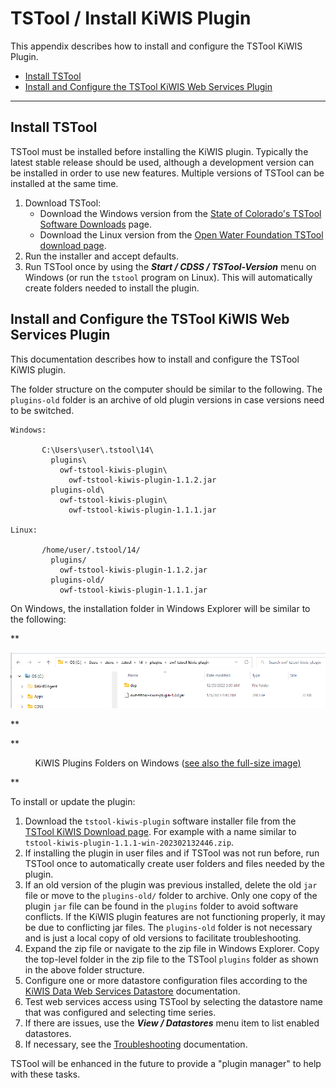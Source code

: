 # TSTool / Install KiWIS Plugin #

This appendix describes how to install and configure the TSTool KiWIS Plugin.

*   [Install TSTool](#install-tstool)
*   [Install and Configure the TSTool KiWIS Web Services Plugin](#install-and-configure-the-tstool-kiwis-web-services-plugin)

-------

## Install TSTool ##

TSTool must be installed before installing the KiWIS plugin.
Typically the latest stable release should be used, although a development version can be installed
in order to use new features.
Multiple versions of TSTool can be installed at the same time.

1.  Download TSTool:
    *   Download the Windows version from the
        [State of Colorado's TSTool Software Downloads](https://opencdss.state.co.us/tstool/) page.
    *   Download the Linux version from the
        [Open Water Foundation TSTool download page](https://software.openwaterfoundation.org/tstool/).
2.  Run the installer and accept defaults.
3.  Run TSTool once by using the ***Start / CDSS / TSTool-Version*** menu on Windows
    (or run the `tstool` program on Linux).
    This will automatically create folders needed to install the plugin.

## Install and Configure the TSTool KiWIS Web Services Plugin ##

This documentation describes how to install and configure the TSTool KiWIS plugin.

The folder structure on the computer should be similar to the following.
The `plugins-old` folder is an archive of old plugin versions in case versions need to be switched.

```
Windows:

       C:\Users\user\.tstool\14\
         plugins\
           owf-tstool-kiwis-plugin\
             owf-tstool-kiwis-plugin-1.1.2.jar
         plugins-old\
           owf-tstool-kiwis-plugin\
             owf-tstool-kiwis-plugin-1.1.1.jar

Linux:

       /home/user/.tstool/14/
         plugins/
           owf-tstool-kiwis-plugin-1.1.2.jar
         plugins-old/
           owf-tstool-kiwis-plugin-1.1.1.jar
```

On Windows, the installation folder in Windows Explorer will be similar to the following:

**<p style="text-align: center;">
![windows-plugins](windows-plugins.png)
</p>**

**<p style="text-align: center;">
KiWIS Plugins Folders on Windows (<a href="../windows-plugins.png">see also the full-size image)</a>
</p>**

To install or update the plugin:

1.  Download the `tstool-kiwis-plugin` software installer file from the
    [TSTool KiWIS Download page](https://software.openwaterfoundation.org/tstool-kiwis-plugin/).
    For example with a name similar to `tstool-kiwis-plugin-1.1.1-win-202302132446.zip`.
2.  If installing the plugin in user files and if TSTool was not run before,
    run TSTool once to automatically create user folders and files needed by the plugin.
3.  If an old version of the plugin was previous installed,
    delete the old `jar` file or move to the `plugins-old/` folder to archive.
    Only one copy of the plugin `jar` file can be found in the `plugins` folder to avoid software conflicts.
    If the KiWIS plugin features are not functioning properly, it may be due to conflicting jar files.
    The `plugins-old` folder is not necessary and is just a local copy of old versions to facilitate troubleshooting.
4.  Expand the zip file or navigate to the zip file in Windows Explorer.
    Copy the top-level folder in the zip file to the TSTool `plugins` folder
    as shown in the above folder structure.
5.  Configure one or more datastore configuration files according to the
    [KiWIS Data Web Services Datastore](../datastore-ref/KiWIS/KiWIS.md#datastore-configuration-file) documentation.
6.  Test web services access using TSTool by selecting the datastore name that was configured and selecting time series.
7.  If there are issues, use the ***View / Datastores*** menu item to list enabled datastores.
8.  If necessary, see the [Troubleshooting](../troubleshooting/troubleshooting.md) documentation.

TSTool will be enhanced in the future to provide a "plugin manager" to help with these tasks.
